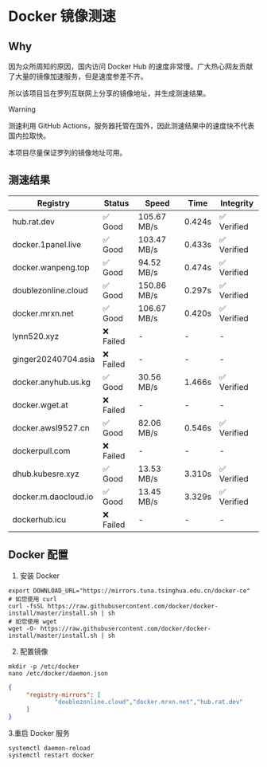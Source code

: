 # Docker 镜像测速

## Why

因为众所周知的原因，国内访问 Docker Hub 的速度非常慢。广大热心网友贡献了大量的镜像加速服务，但是速度参差不齐。


所以该项目旨在罗列互联网上分享的镜像地址，并生成测速结果。

> [!WARNING]
> 测速利用 GitHub Actions，服务器托管在国外，因此测速结果中的速度快不代表国内拉取快。
>

本项目尽量保证罗列的镜像地址可用。

## 测速结果

| Registry | Status | Speed | Time | Integrity |
|----------|--------|-------|------|-----------|
| hub.rat.dev | ✅ Good | 105.67 MB/s | 0.424s | ✅ Verified |
| docker.1panel.live | ✅ Good | 103.47 MB/s | 0.433s | ✅ Verified |
| docker.wanpeng.top | ✅ Good | 94.52 MB/s | 0.474s | ✅ Verified |
| doublezonline.cloud | ✅ Good | 150.86 MB/s | 0.297s | ✅ Verified |
| docker.mrxn.net | ✅ Good | 106.67 MB/s | 0.420s | ✅ Verified |
| lynn520.xyz | ❌ Failed | - | - | - |
| ginger20240704.asia | ❌ Failed | - | - | - |
| docker.anyhub.us.kg | ✅ Good | 30.56 MB/s | 1.466s | ✅ Verified |
| docker.wget.at | ❌ Failed | - | - | - |
| docker.awsl9527.cn | ✅ Good | 82.06 MB/s | 0.546s | ✅ Verified |
| dockerpull.com | ❌ Failed | - | - | - |
| dhub.kubesre.xyz | ✅ Good | 13.53 MB/s | 3.310s | ✅ Verified |
| docker.m.daocloud.io | ✅ Good | 13.45 MB/s | 3.329s | ✅ Verified |
| dockerhub.icu | ❌ Failed | - | - | - |

## Docker 配置

1. 安装 Docker
```shell
export DOWNLOAD_URL="https://mirrors.tuna.tsinghua.edu.cn/docker-ce"
# 如您使用 curl
curl -fsSL https://raw.githubusercontent.com/docker/docker-install/master/install.sh | sh
# 如您使用 wget
wget -O- https://raw.githubusercontent.com/docker/docker-install/master/install.sh | sh
```

2. 配置镜像

```shell
mkdir -p /etc/docker
nano /etc/docker/daemon.json
```

```json
{
     "registry-mirrors": [
             "doublezonline.cloud","docker.mrxn.net","hub.rat.dev"
     ]
}
```

 3.重启 Docker 服务
```shell
systemctl daemon-reload
systemctl restart docker
```
